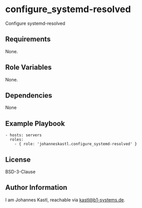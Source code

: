 configure_systemd-resolved
=========

Configure systemd-resolved

Requirements
------------

None.

Role Variables
--------------

None.

Dependencies
------------

None

Example Playbook
----------------

    - hosts: servers
      roles:
        - { role: 'johanneskastl.configure_systemd-resolved' }

License
-------

BSD-3-Clause

Author Information
------------------

I am Johannes Kastl, reachable via kastl@b1-systems.de.
